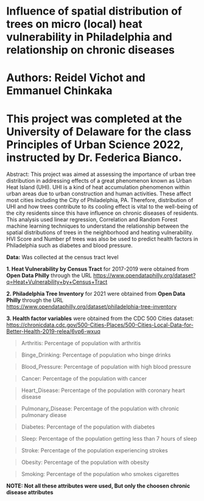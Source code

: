# Influence of spatial distribution of trees on micro (local) heat vulnerability in Philadelphia and relationship on chronic diseases
# Authors: Reidel Vichot and Emmanuel Chinkaka
# This project was completed at the University of Delaware for the class Principles of Urban Science 2022, instructed by Dr. Federica Bianco.

Abstract: This project was aimed at assessing the importance of urban tree distribution in addressing effects of a great phenomenon known as Urban Heat Island (UHI). UHI is a kind of heat accumulation phenomenon within urban areas due to urban construction and human activities. These affect most cities including the City of Philadelphia, PA. Therefore, distribution of UHI and how trees contribute to its cooling effect is vital to the well-being of the city residents since this have influence on chronic diseases of residents. This analysis used linear regression, Correlation and Random Forest machine learning techniques to understand the relationship between the spatial distributions of trees in the neighborhood and heating vulnerability. HVI Score and Number pf trees was also be used to predict health factors in Philadelphia such as diabetes and blood pressure.

**Data:** Was collected at the census tract level

**1. Heat Vulnerability by Census Tract**  for 2017-2019 were obtained from **Open Data Philly** through the URL https://www.opendataphilly.org/dataset?q=Heat+Vulnerability+by+Census+Tract

**2. Philadelphia Tree Inventory** for 2021 were obtained from **Open Data Philly** through the URL https://www.opendataphilly.org/dataset/philadelphia-tree-inventory 

**3. Health factor variables** were obtained from the CDC 500 Cities dataset: https://chronicdata.cdc.gov/500-Cities-Places/500-Cities-Local-Data-for-Better-Health-2019-relea/6vp6-wxuq

> Arthritis: Percentage of population with arthritis

> Binge_Drinking: Percentage of population who binge drinks

> Blood_Pressure: Percentage of population with high blood pressure

> Cancer: Percentage of the population with cancer

> Heart_Disease: Percentage of the population with coronary heart disease

> Pulmonary_Disease: Percentage of the population with chronic pulmonary diease

> Diabetes: Percentage of the population with diabetes

> Sleep: Percentage of the population getting less than 7 hours of sleep

> Stroke: Percentage of the population experiencing strokes

> Obesity: Percentage of the population with obesity

> Smoking: Percentage of the population who smokes cigarettes 

**NOTE: Not all these attributes were used, But only the choosen chronic disease attributes**



